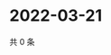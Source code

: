 # 2022-03-21

共 0 条

<!-- BEGIN WEIBO -->
<!-- 最后更新时间 Mon Mar 21 2022 19:13:10 GMT+0800 (China Standard Time) -->

<!-- END WEIBO -->

